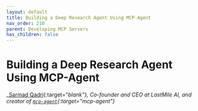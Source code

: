 ```yaml
---
layout: default
title: Building a Deep Research Agent Using MCP-Agent
nav_order: 210
parent: Developing MCP Servers
has_children: false
---
```


# Building a Deep Research Agent Using MCP-Agent

_[Sarmad Qadri](https://www.linkedin.com/in/sarmadqadri/){:target="_blank"}, Co-founder and CEO at LastMile AI, and creator of [`mcp-agent`](https://github.com/lastmile-ai/mcp-agent){:target="mcp-agent"}_
